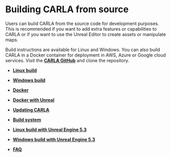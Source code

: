 # Building CARLA from source

Users can build CARLA from the source code for development purposes. This is recommended if you want to add extra features or capabilities to CARLA or if you want to use the Unreal Editor to create assets or manipulate maps. 

Build instructions are available for Linux and Windows. You can also build CARLA in a Docker container for deployment in AWS, Azure or Google cloud services. Visit the [__CARLA GitHub__](https://github.com/carla-simulator/carla) and clone the repository. 

* [__Linux build__](build_linux.md)  
* [__Windows build__](build_windows.md)
* [__Docker__](build_docker.md)
* [__Docker with Unreal__](build_docker_unreal.md)  
* [__Updating CARLA__](build_update.md)  
* [__Build system__](build_system.md)   

* [__Linux build with Unreal Engine 5.3__](build_linux_ue5.md)
* [__Windows build with Unreal Engine 5.3__](build_windows_ue5.md)

* [__FAQ__](build_faq.md)  
 
